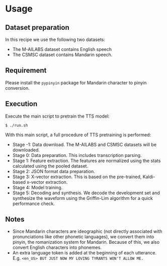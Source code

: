 # Usage

## Dataset preparation

In this recipe we use the following two datasets:

- The M-AILABS dataset contains English speech
- The CSMSC dataset contains Mandarin speech.

## Requirement

Please install the `pypinyin` package for Mandarin character to pinyin conversion.

## Execution

Execute the main script to pretrain the TTS model:

```
$ ./run.sh
```

With this main script, a full procedure of TTS pretraining is performed:

- Stage -1: Data download. The M-AILABS and CSMSC datasets will be downloaded.
- Stage 0: Data preparation. This includes transcription parsing.
- Stage 1: Feature extraction. The features are normalized using the stats calculated using the pooled dataset.
- Stage 2: JSON format data preparation.
- Stage 3: X-vector extraction. This is based on the pre-trained, Kaldi-based x-vector extraction.
- Stage 4: Model training.
- Stage 5: Decoding and synthesis. We decode the development set and synthesize the waveform using the Griffin-Lim algorithm for a quick performance check.

## Notes

- Since Mandarin characters are ideographic (not directly associated with pronunciations like other phonetic languages), we convert them into pinyin, the romanization system for Mandarin. Because of this, we also convert English characters into phonemes.
- An extra language token is added at the beginning of each utterance. E.g. `<en_US> BUT JUST NOW MY LOVING TYRANTS WON'T ALLOW ME.`
